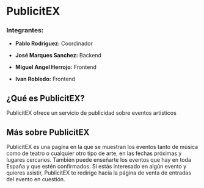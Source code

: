 # PublicitEX

### Integrantes:
- **Pablo Rodríguez:** Coordinador 
+ **José Marques Sanchez:** Backend
- **Miguel Angel Herrojo:** Frontend
* **Ivan Robledo:** Frontend

## ¿Qué es PublicitEX? 
PublicitEX ofrece un servicio de publicidad sobre eventos artisticos

## Más sobre PublicitEX
PublicitEX es una pagína en la que se muestran los eventos tanto de música como de teatro o cualquier otro tipo de arte, en las fechas próximas y lugares cercanos. También puede enseñarte los eventos que hay en toda España y que estén confirmados. Si estás interesado en algún evento y quieres asistir, PublicitEX te redirige hacia la página de venta de entradas del evento en cuestión.

